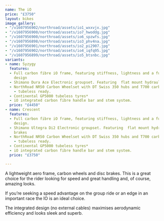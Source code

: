 ```yaml
---
name: The iO
price: "£3750"
layout: bikes
image_gallery:
- "/v1607956902/northroad/assets/io1_wxxvjx.jpg"
- "/v1607956900/northroad/assets/io7_hwoddg.jpg"
- "/v1607956900/northroad/assets/io6_spzwfs.jpg"
- "/v1607956898/northroad/assets/io3_phv4na.jpg"
- "/v1607956901/northroad/assets/io2_pi2907.jpg"
- "/v1607956902/northroad/assets/io4_iqfq95.jpg"
- "/v1607956899/northroad/assets/io5_btsnbc.jpg"
variants:
- name: Syzygy
  features:
  - Full carbon fibre iO frame, featuring stiffness, lightness and a fully integrated
    design
  - Shimano Dura Ace Electronic groupset. Featuring  flat mount hydraulic disc brakes
  - NorthRoad NR50 Carbon Wheelset with DT Swiss 350 hubs and T700 carbon fibre rims
    - tubeless ready.
  - Continental GP5000 tubeless tyres*
  - iO integrated carbon fibre handle bar and stem system.
  price: "£4450"
- name: Crescent
  features:
  - Full carbon fibre iO frame, featuring stiffness, lightness and a fully integrated
    design.
  - Shimano Ultegra Di2 Electronic groupset. Featuring  flat mount hydraulic disc
    brakes
  - NorthRoad NR50 Carbon Wheelset with DT Swiss 350 hubs and T700 carbon fibre rims
    - tubeless ready.
  - Continental GP5000 tubeless tyres*
  - iO integrated carbon fibre handle bar and stem system.
  price: "£3750"

---
```

A lightweight aero frame, carbon wheels and disc brakes. This is a great choice for the rider looking for speed and great handling and, of course, amazing looks.

If you’re seeking a speed advantage on the group ride or an edge in an important race the IO is an ideal choice.

The integrated design (no external cables) maximises aerodynamic efficiency and looks sleek and superb.